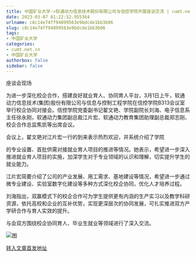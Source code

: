 ```yaml
---
title: 中国矿业大学->软通动力信息技术股份有限公司与信控学院开展座谈交流 | cumt.net.cn
date: 2023-03-07 01:22:52.955364
urlname: c8c14e74ff94899563e9bdcde1bb3b06
slug: c8c14e74ff94899563e9bdcde1bb3b06
tags: 
- 中国矿业大学
categories:
- cumt.net.cn
- 中国矿业大学
authorbox: false
sidebar: false
---
```

座谈会现场

为进一步深化校企合作，搭建良好就业育人、协同育人平台，3月1日上午，软通动力信息技术(集团)股份有限公司与信息与控制工程学院在信控学院B313会议室举行校企协同对接会。信控学院党委副书记翟文艳、学院副院长刘海、电子信息系主任徐永刚，软通动力集团副总裁江片宏、软通动力教育集团助理副总裁郑志刚、校企合作总监焦凯等出席会议。

会议上，翟文艳对江片宏一行的到来表示热烈欢迎，并系统介绍了学院
<!--more-->
的专业设置、首批供需对接就业育人项目的推进等情况。她表示，希望进一步深入推进就业育人项目的实施，加深学生对于专业领域的认识和理解，切实提升学生的就业能力。

江片宏简要介绍了公司的产业发展、用工需求、基地建设等情况，希望进一步通过微专业建设、实验室数字化建设等多种方式深化校企协同，优化人才培养过程。

刘海指出，双赢模式下的校企合作可为学生提供更有内涵的生产实习以及教学科研资源，依托高校和企业的互补优势，实现更深层次的协同发展，可扎实推进双方产学研合作与育人实效的提升。

与会双方围绕校企协同育人、毕业生就业等领域进行了深入交流。

![图](https://xwzx.cumt.edu.cn/_upload/article/images/47/a5/e8429e45461eb47c8ad6ce264ce6/d583f2c7-14a3-420b-8777-8131867d56e1.png)

[转入文章首发地址](https://xwzx.cumt.edu.cn/c7/50/c523a640848/page.htm)